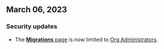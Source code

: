 ## March 06, 2023

<h3> Security updates </h3>

- The [**Migrations** page](https://www.cockroachlabs.com/docs/cockroachcloud/migrations-page) is now limited to [Org Administrators](https://www.cockroachlabs.com/docs/cockroachcloud/authorization#org-administrator).
